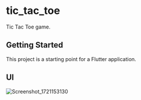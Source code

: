 # tic_tac_toe

Tic Tac Toe game.

## Getting Started

This project is a starting point for a Flutter application.

## UI


![Screenshot_1721153130](https://github.com/user-attachments/assets/bff294d3-e37b-4c33-9748-a19a6ccd544d)
